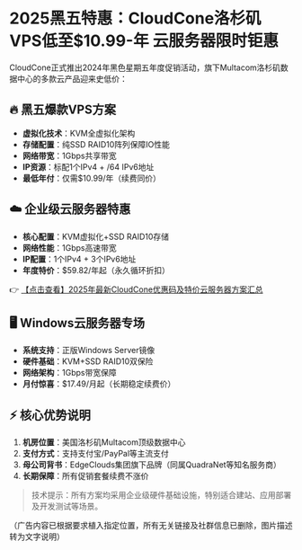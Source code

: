 # 2025黑五特惠：CloudCone洛杉矶VPS低至$10.99-年 云服务器限时钜惠

CloudCone正式推出2024年黑色星期五年度促销活动，旗下Multacom洛杉矶数据中心的多款云产品迎来史低价：

## 🔥 黑五爆款VPS方案
- **虚拟化技术**：KVM全虚拟化架构
- **存储配置**：纯SSD RAID10阵列保障IO性能
- **网络带宽**：1Gbps共享带宽
- **IP资源**：标配1个IPv4 + /64 IPv6地址
- **最低年付**：仅需$10.99/年（续费同价）

## ☁️ 企业级云服务器特惠
- **核心配置**：KVM虚拟化+SSD RAID10存储
- **网络性能**：1Gbps高速带宽
- **IP配置**：1个IPv4 + 3个IPv6地址
- **年度特价**：$59.82/年起（永久循环折扣）

👉 [【点击查看】2025年最新CloudCone优惠码及特价云服务器方案汇总](https://bit.ly/Cloudcone)

## 🖥 Windows云服务器专场
- **系统支持**：正版Windows Server镜像
- **硬件基础**：KVM+SSD RAID10双保险
- **网络架构**：1Gbps带宽保障
- **月付惊喜**：$17.49/月起（长期稳定续费价）

## ⚡ 核心优势说明
1. **机房位置**：美国洛杉矶Multacom顶级数据中心
2. **支付方式**：支持支付宝/PayPal等主流支付
3. **母公司背书**：EdgeClouds集团旗下品牌（同属QuadraNet等知名服务商）
4. **长期保障**：所有促销套餐续费不涨价

> 技术提示：所有方案均采用企业级硬件基础设施，特别适合建站、应用部署及开发测试等场景。

（广告内容已根据要求植入指定位置，所有无关链接及社群信息已删除，图片描述转为文字说明）